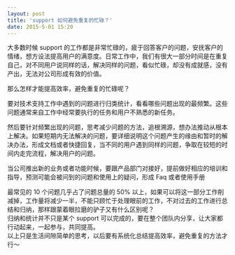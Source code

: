 ```yaml
---
layout: post
title: 'support 如何避免重复的忙碌？'
date: 2015-5-01 15:20
---
```


大多数时候 support 的工作都是非常忙碌的，疲于回答客户的问题，安抚客户的情绪，想方设法提高用户的满意度。日常工作中，我们有很大一部分时间是在重复自己，对不同用户说同样的话，解决同样的问题，看似忙碌，却没有成就感，没有产出，无法对公司形成有效的价值。     

那么怎样才能提高效率，避免重复的忙碌呢？      

要对技术支持工作中遇到的问题进行归类统计，看看哪些问题出现的最频繁。这些问题通常来自工作中经常要执行的任务和用户不熟悉的新任务。        

然后要针对频繁出现的问题，思考减少问题的方法，追根溯源，想办法推动从根本上解决。如果短期内无法解决的问题，要详细说明这个问题产生的缘由和暂时的解决办法，形成文档或者快捷回复，当不同的用户遇到同样的问题，争取在较短的时间内走完流程，解决用户的问题。  

当公司推出新的业务或者功能时候，要跟产品部门对接好，提前做好相应的培训和指导，预测可能会被问到的问题和使用上的疑问，形成 Faq 或者使用手册           

最常见的 10 个问题几乎占了问题总量的 50% 以上，如果可以将这一部分工作削减掉，工作量将减少一半，不能只顾忙于处理眼前的工作，不对过去的工作进行总结和归纳，那样跟蒙着眼拉磨的驴子又有什么区别呢？       
归纳和统计并不只是某个 support 可以完成的，要在整个团队内分享，让大家都行动起来，一起参与，共同提高。          
以上只是生活间隙简单的思考，以后要有系统化总结提高效率，避免重复的方法才行～       
